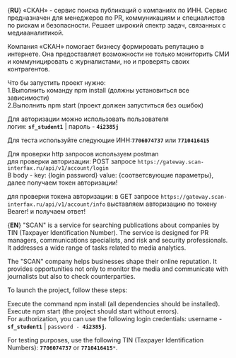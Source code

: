 {**RU**}
«СКАН» - сервис поиска публикаций о компаниях по ИНН. Сервис предназначен для менеджеров по PR, коммуникациям и специалистов по рискам и безопасности. Решает широкий спектр задач, связанных с медиааналитикой.<br/>

Компания «СКАН» помогает бизнесу формировать репутацию в интернете. Она предоставляет возможности не только мониторить СМИ и коммуницировать с журналистами, но и проверять своих контрагентов.<br/>

Что бы запустить проект нужно:<br/>
    1.Выполнить команду npm install (должны установиться все зависимости)<br/>
    2.Выполнить npm start (проект должен запуститься без ошибок)<br/>

Для авторизации можно использовать пользователя<br/>
    логин: <code>**sf_student1**</code> | пароль - <code>**4i2385j**</code><br/>

Для теста используйте следующие ИНН:<code>**7706074737**</code> или <code>**7710416415**</code><br/>

Для проверки http запросов используем postman  <br/>
для проверки авторизации: POST запросе  `https://gateway.scan-interfax.ru/api/v1/account/login`<br/>
        В body - key: {login  password}  value: {соответсвующие параметры}, далее получаем токен авторизации!<br/>

для проверки токена авторизации: в GET запросе `https://gateway.scan-interfax.ru/api/v1/account/info` выставляем авторизацию по токену Bearer! и получаем ответ!<br/>

{**EN**}
"SCAN" is a service for searching publications about companies by TIN (Taxpayer Identification Number). The service is designed for PR managers, communications specialists, and risk and security professionals. It addresses a wide range of tasks related to media analytics.

The "SCAN" company helps businesses shape their online reputation. It provides opportunities not only to monitor the media and communicate with journalists but also to check counterparties.<br/>

To launch the project, follow these steps:<br/>

Execute the command npm install (all dependencies should be installed).<br/>
Execute npm start (the project should start without errors).<br/>
For authorization, you can use the following login credentials: username - <code>**sf_student1**</code> | <code>password - **4i2385j**</code>.<br/>

For testing purposes, use the following TIN (Taxpayer Identification Numbers): <code>**7706074737**</code> or <code>**7710416415***</code>.<br/>
                   
